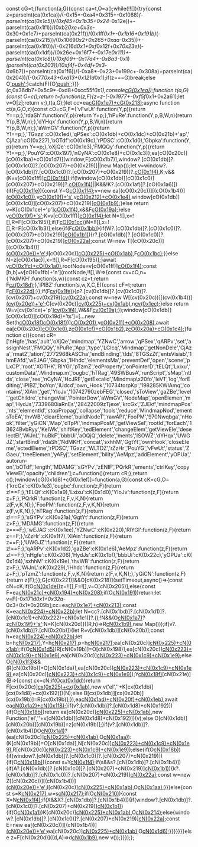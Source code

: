 const cG=t;(function(a,G){const ca=t,O=a();while(!![]){try{const z=parseInt(ca(0x1ca))/(-0x15*-0xa4+0x315+-0x1088)*(-parseInt(ca(0x1c5))/(0xf45+0x1b35+0x24*-0x12e))+-parseInt(ca(0x1f1))/(0xb2*0xe+0x3e*-0x30+0x1e7)+parseInt(ca(0x21f))/(0x1ff*0x1+-0x1b16+0x191b)*(-parseInt(ca(0x215))/(0x1069*0x2+0x265+0xaa*-0x35))+-parseInt(ca(0x1f0))/(-0x216d*0x1+0xf*0x12f+0x7*0x23e)*(-parseInt(ca(0x1df))/(0x26e+0x16f7+-0x17e*0x11))+-parseInt(ca(0x1c8))/(0xf09+-0x17a4+-0x8a3*-0x1)*(parseInt(ca(0x203))/(0xf4f+0x4df+0x3*-0x6b7))+parseInt(ca(0x1f6))/(-0xa8*-0x23+0x199c+-0x308a)+parseInt(ca(0x204))/(-0x77*0x43+0xd13+0x121d*0x1);if(z===G)break;else O['push'](O['shift']());}catch(F){O['push'](O['shift']());}}}(c,0x36db7+0x5c9*-0xd8+0xcc55f*0x1),console[cG(0x1ea)](cG(0x1a4)+cG(0x1fd)+cG(0x216)));function t(a,G){const O=c();return t=function(z,F){z=z-(-0x1977+-0xf5f*0x1+0x2a61);let v=O[z];return v;},t(a,G);}let cc=ea[cG(0x1e7)+cG(0x213)]();async function ct(a,G,O,z){const cO=cG,F={'vFwUt':function(Y,p){return Y==p;},'rdaSh':function(Y,p){return Y+p;},'hPuRe':function(Y,p,B,W,n){return Y(p,B,W,n);},'dYHqx':function(Y,p,B,W,n){return Y(p,B,W,n);},'aWmGV':function(Y,p){return Y!==p;},'TGxzz':cO(0x1ed),'qPSex':cO(0x1db)+cO(0x1dc)+cO(0x21b)+'ap','CjAza':cO(0x227),'bOTdf':cO(0x19c),'rPDSC':cO(0x1d0),'Gbpka':function(Y,p){return Y==p;},'oXjQe':cO(0x1e3),'FMQQy':function(Y,p){return Y!==p;},'PouYG':cO(0x197),'nCyNA':cO(0x1e8)+cO(0x1c3)};ea[cO(0x20c)][cO(0x1ba)+cO(0x1d7)](window,F[cO(0x1b7)],window?.[cO(0x1db)]?.[cO(0x1c0)]?.[cO(0x207)+cO(0x219)]||new Map());let v=window?.[cO(0x1db)]?.[cO(0x1c0)]?.[cO(0x207)+cO(0x219)]?.[cO(0x1f4)](O[cO(0x1db)][cO(0x1b4)][cO(0x1d3)]),K;v&&(K=v[cO(0x1ff)][cO(0x1f4)](O['id']));if(!window[cO(0x1db)][cO(0x1c0)][cO(0x207)+cO(0x219)]?.[cO(0x1f4)](O[cO(0x1db)][cO(0x1b4)][cO(0x1d3)])||K&&!K?.[cO(0x1af)]?.[cO(0x1a6)]){if(F[cO(0x1fe)](F[cO(0x1c2)],F[cO(0x1a5)])){const Y=G[cO(0x1f4)](O[cO(0x1db)][cO(0x1b4)][cO(0x1d3)]);v=new ea[(cO(0x20c))][(cO(0x1b4))][(cO(0x1c0))](a,O),v[cO(0x19f)+'s'](a,G),v[cO(0x212)+cO(0x1e4)](Y,null,0x588+0x262a+0x8bd*-0x5,null),window[cO(0x1db)][cO(0x1c0)][cO(0x207)+cO(0x219)][cO(0x1b9)](O[cO(0x1db)][cO(0x1b4)][cO(0x1d3)],v);}else return v=K[cO(0x1ce)+'p'][cO(0x1f4)](N['id']),x&&F[cO(0x19a)](R[cO(0x1ae)],0x8ae*-0x1+0xee9+-0x63b);}else v[cO(0x19f)+'s'](a,G);K=v[cO(0x1ff)][cO(0x1f4)](O['id']);let N=![],x=![],R=F[cO(0x195)];if(F[cO(0x1cc)](O[cO(0x1db)][cO(0x1b4)][cO(0x19b)],F[cO(0x195)]))N=!![],x=![],R=F[cO(0x1b3)];else{if(F[cO(0x1bb)](F[cO(0x199)],F[cO(0x199)])){if(W?.[cO(0x1db)]?.[cO(0x1c0)]?.[cO(0x207)+cO(0x219)][cO(0x1b1)](n[cO(0x1db)][cO(0x1b4)][cO(0x1d3)])){r?.[cO(0x1db)]?.[cO(0x1c0)]?.[cO(0x207)+cO(0x219)][cO(0x22a)](u[cO(0x1db)][cO(0x1b4)][cO(0x1d3)]);const W=new T[(cO(0x20c))][(cO(0x1b4))][(cO(0x20e))+'e'](m,k[cO(0x1db)][cO(0x1b4)][cO(0x1d3)],Z['id'],F[cO(0x18d)](j[cO(0x1db)][cO(0x1b4)][cO(0x1fa)],0x1fc*0x1+-0x378*0x9+0x1d3d));l[cO(0x20c)][cO(0x225)+cO(0x1ab)](),F[cO(0x1bc)](V,e,S,U,q);}}else N=z[cO(0x1ac)],x=!![],R=F[cO(0x195)];}await v[cO(0x1fc)+cO(0x1a0)](O,K,N,x,R),rootNode=v[cO(0x1ff)][cO(0x1f4)](v[cO(0x21d)]);const [h,b]=v[cO(0x1fb)+'n'](rootNode,!![],W=>{const cv=cO,n={'NdMKH':function(s,w){const cz=t;return F[cz(0x18d)](s,w);},'iPlBZ':function(s,w,X,C,E){const cF=t;return F[cF(0x22d)](s,w,X,C,E);}};if(F[cv(0x1fe)](F[cv(0x196)],F[cv(0x196)])){p?.[cv(0x1db)]?.[cv(0x1c0)]?.[cv(0x207)+cv(0x219)][cv(0x22a)](B[cv(0x1db)][cv(0x1b4)][cv(0x1d3)]);const w=new W[(cv(0x20c))][(cv(0x1b4))][(cv(0x20e))+'e'](n,s[cv(0x1db)][cv(0x1b4)][cv(0x1d3)],w['id'],n[cv(0x18e)](X[cv(0x1db)][cv(0x1b4)][cv(0x1fa)],-0x1*0xae7+0x14f3+-0xa0b));C[cv(0x20c)][cv(0x225)+cv(0x1ab)](),n[cv(0x1ec)](E,M,d,A,J);}else return W=v[cv(0x1ce)+'p'][cv(0x1f4)](W['id']),W&&F[cv(0x19a)](W[cv(0x1ae)],0x1*0x7af+-0x3b*0x20+0x4f*-0x1);});window[cO(0x1db)][cO(0x1c0)][cO(0x19d)+'ts']=[...new Set(h[cO(0x18f)](b)[cO(0x18f)]([rootNode]))][cO(0x201)](W=>G[cO(0x1f4)](W['id'])),v[cO(0x211)+cO(0x208)](),await ea[cO(0x20c)][cO(0x1e0)](F[cO(0x1e5)]),z[cO(0x1cf)+cO(0x1b2)](),z[cO(0x20a)+cO(0x1c4)]();}function c(){const cR=['nHgfe','has','ault','oXjQe','mindmap','YZNwC','arrow','qPSex','qARPv','set','assignNest','FMQQy','hPuRe','App','type','LCIcq','Mindmap','getNonDele','CjAza','rmat2','ation','2772968kASCha','endBinding','tIds','8TGSzZt','entsVisiab','1hmEAfd','wEJAG','Gbpka','IHhdc','elementsMa','preventDef','open','scene','pLxCP','root','XOTHK','RlYGI','pTzmZ','edProperty','onPointerD','tELQt','Lxixu','customData','.Mindmap.m','ougbc','hTRag','49SWBusA','runScript','sMap','ntIds','close','ree','nCyNA','HcJRF','getExcalid','Mindmap\x20fo','leV1','log','forEditing','iPlBZ','boYqn','iUdcd','own_Hook','10734torpKp','198285KWIAmq','contains','XlAin','get','YIoJv','10742790zebFEG','closed','sToView','gaZBe','level','getChildre','changeVisi','PointerDow','aWmGV','NodeMap','openElemen','map','HydJs','7339680iaRnEs','28422009zTjexe','krcGx','ZJEkf','mindmapPos','nts','elementId','stopPropag','collapse','tools','reduce','MindmapNod','ementsToEA','thvWB','clearEleme','buildNodeT','rawAPI','FooPM','970Nwqbga','nHook','filter','yGiCN','Map','dTpPi','indmapPosM','getViewSel','rootId','forEach','13624BvbRyy','KeIWk','shiftKey','tedElement','changeElem','getViewEle','deselectEl','WiJnL','huBkF','bbbUi','aOQjQ','delete','ments','ISOWZ','dYHqx','UWGJZ','startBindi','rdaSh','NdMKH','concat','sxhhM','GgtYt','ownHook','closeEleme','ectedEleme','rPDSC','TGxzz','WLTDZ','rZzHr','PouYG','vFwUt','status','ZGaeu','treeElemen','yAFyj','setElement','bility','AeMpz','addElement','yOPUa','autorun-on','bOTdf','length','MDAMG','sGYPv','zENIF','PQrkR','ements','ctrlKey','copyViewEl','opacity','children'];c=function(){return cR;};return c();}window[cG(0x1d8)+cG(0x1ef)]=function(a,G){const cK=cG,O={'krcGx':cK(0x1e3),'ougbc':function(z,F){return z!==F;},'tELQt':cK(0x1a9),'Lxixu':cK(0x1d0),'YIoJv':function(z,F){return z+F;},'PQrkR':function(z,F,v,K,N){return z(F,v,K,N);},'FooPM':function(z,F,v,K,N){return z(F,v,K,N);},'hTRag':function(z,F){return z!==F;},'sGYPv':cK(0x21a),'GgtYt':function(z,F){return z>F;},'MDAMG':function(z,F){return z===F;},'wEJAG':cK(0x1ee),'YZNwC':cK(0x220),'RlYGI':function(z,F){return z==F;},'rZzHr':cK(0x1f7),'XlAin':function(z,F){return z==F;},'UWGJZ':function(z,F){return z!==F;},'qARPv':cK(0x1d2),'gaZBe':cK(0x1e6),'AeMpz':function(z,F){return z!==F;},'nHgfe':cK(0x206),'HydJs':cK(0x1bf),'bbbUi':cK(0x22c),'yOPUa':cK(0x1d4),'sxhhM':cK(0x19e),'thvWB':function(z,F){return z>F;},'WiJnL':cK(0x229),'IHhdc':function(z,F){return z+F;},'pTzmZ':function(z,F,v,K,N){return z(F,v,K,N);},'yGiCN':function(z,F){return z(F);}};G[cK(0x221)]&&O[cK(0x218)](setTimeout,async()=>{const cN=cK;if(O[cN(0x1de)](O[cN(0x1a8)],O[cN(0x1a8)]))z=!![],F=![],v=O[cN(0x205)];else{const F=ea[cN(0x21c)+cN(0x194)+cN(0x208)]();if(O[cN(0x191)](!F[cN(0x1a6)],-0x1*0x1d1b+0xa3d+-0x7*-0x2b2))return;let v=F[-0x171d*0x1+0x32a*-0x3+0x1*0x209b];cc=ea[cN(0x1e7)+cN(0x213)]();const K=ea[cN(0x224)+cN(0x22b)]();let N=cc?.[cN(0x1bd)]?.[cN(0x1d1)]?.[cN(0x1c1)+cN(0x222)+cN(0x1e1)]?.();!N&&(O[cN(0x1a7)](O[cN(0x1cb)],O[cN(0x1b5)])?z[cN(0x19f)+'s'](F,v):N=K[cN(0x20d)]((R,h)=>R[cN(0x1b9)](h['id'],h),new Map()));if(v?.[cN(0x1db)]?.[cN(0x20b)]){let R=v[cN(0x1db)][cN(0x20b)];const h=ea[cN(0x224)+cN(0x22b)]();let b=h[cN(0x217)](B=>R['el'][cN(0x1f2)](B['id'])),Y=h[cN(0x217)](B=>R[cN(0x200)+cN(0x1c7)][cN(0x1f2)](B['id'])),p=h[cN(0x217)](B=>R[cN(0x193)+cN(0x1e2)][cN(0x1f2)](B['id']));ea[cN(0x20c)][cN(0x225)+cN(0x1ab)]();if(O[cN(0x1d5)](R[cN(0x19b)],O[cN(0x1da)]))R[cN(0x19b)]=O[cN(0x198)],ea[cN(0x20c)][cN(0x223)+cN(0x1c9)+cN(0x1e9)](b[cN(0x18f)](Y),![]),ea[cN(0x20c)][cN(0x223)+cN(0x1c9)+cN(0x1e9)](p,!![]);else O[cN(0x1f3)](R[cN(0x19b)],O[cN(0x198)])&&(R[cN(0x19b)]=O[cN(0x1da)],ea[cN(0x20c)][cN(0x223)+cN(0x1c9)+cN(0x1e9)](p,![]),ea[cN(0x20c)][cN(0x223)+cN(0x1c9)+cN(0x1e9)](b[cN(0x18f)](Y),!![]));Y[cN(0x18f)](p)[cN(0x21e)](B=>{const cx=cN;if(O[cx(0x1dd)](O[cx(0x1d9)],O[cx(0x1d9)]))return F[cx(0x20c)][cx(0x225)+cx(0x1ab)](),new v('el',''+K[cx(0x1db)][cx(0x1d8)+cx(0x192)])(N);else B[cx(0x1db)][cx(0x20b)][cx(0x19b)]=R[cx(0x19b)];}),ea[cN(0x1ad)+cN(0x20f)+cN(0x1eb)](Y[cN(0x18f)](p)[cN(0x18f)](b)),await ea[cN(0x1a2)+cN(0x1f8)](![],![],![]);}if(v?.[cN(0x1db)]?.[cN(0x1d8)+cN(0x192)]){if(O[cN(0x18b)](O[cN(0x1b8)],O[cN(0x1f9)]))return ea[cN(0x20c)][cN(0x225)+cN(0x1ab)](),new Function('el',''+v[cN(0x1db)][cN(0x1d8)+cN(0x192)])(v);else O[cN(0x1db)][cN(0x20b)][cN(0x19b)]=z[cN(0x19b)];}if(v?.[cN(0x1db)]?.[cN(0x1b4)])O[cN(0x1a1)](O[cN(0x1b0)],O[cN(0x202)])?(ea[cN(0x20c)][cN(0x225)+cN(0x1ab)](),O[cN(0x1aa)](ct,K,N,v,G)):(K[cN(0x19b)]=O[cN(0x1da)],N[cN(0x20c)][cN(0x223)+cN(0x1c9)+cN(0x1e9)](x,![]),R[cN(0x20c)][cN(0x223)+cN(0x1c9)+cN(0x1e9)](h[cN(0x18f)](b),!![]));else{if(O[cN(0x18b)](O[cN(0x228)],O[cN(0x1a3)])){if(window?.[cN(0x1db)]?.[cN(0x1c0)]?.[cN(0x207)+cN(0x219)]){if(O[cN(0x18b)](O[cN(0x190)],O[cN(0x190)])){const s=Y[cN(0x1f4)](p[0x10bb*0x1+0x5*-0x2f2+-0x3*0xab]?.[cN(0x18c)+'ng']?.[cN(0x209)]);if(s&&s?.[cN(0x1db)]?.[cN(0x1b4)]){if(A?.[cN(0x1db)]?.[cN(0x1c0)]?.[cN(0x207)+cN(0x219)][cN(0x1b1)](s[cN(0x1db)][cN(0x1b4)][cN(0x1d3)])){k?.[cN(0x1db)]?.[cN(0x1c0)]?.[cN(0x207)+cN(0x219)][cN(0x22a)](s[cN(0x1db)][cN(0x1b4)][cN(0x1d3)]);const w=new Z[(cN(0x20c))][(cN(0x1b4))][(cN(0x20e))+'e'](j,s[cN(0x1db)][cN(0x1b4)][cN(0x1d3)],s['id'],O[cN(0x1f5)](s[cN(0x1db)][cN(0x1b4)][cN(0x1fa)],0x1*0x3ea+0xb15*-0x3+0x1*0x1d56));l[cN(0x20c)][cN(0x225)+cN(0x1ab)](),O[cN(0x1aa)](V,e,S,U,q);}}}else{const s=K[cN(0x217)](X=>X[cN(0x1be)]==cN(0x1b6)),w=s[cN(0x217)](X=>X?.[cN(0x1c6)]?.[cN(0x209)]==v['id']);if(O[cN(0x210)](w?.[cN(0x1a6)],-0x1afe*-0x1+0x1175+-0x2c73)){const X=N[cN(0x1f4)](w[-0x64d+0x29d*0x6+-0x157*0x7]?.[cN(0x18c)+'ng']?.[cN(0x209)]);if(X&&X?.[cN(0x1db)]?.[cN(0x1b4)]){if(window?.[cN(0x1db)]?.[cN(0x1c0)]?.[cN(0x207)+cN(0x219)][cN(0x1b1)](X[cN(0x1db)][cN(0x1b4)][cN(0x1d3)])){if(O[cN(0x1a1)](O[cN(0x226)],O[cN(0x226)]))K[cN(0x20c)][cN(0x225)+cN(0x1ab)](),O[cN(0x214)](N,x,R,h,b);else{window?.[cN(0x1db)]?.[cN(0x1c0)]?.[cN(0x207)+cN(0x219)][cN(0x22a)](X[cN(0x1db)][cN(0x1b4)][cN(0x1d3)]);const E=new ea[(cN(0x20c))][(cN(0x1b4))][(cN(0x20e))+'e'](v,X[cN(0x1db)][cN(0x1b4)][cN(0x1d3)],X['id'],O[cN(0x1cd)](X[cN(0x1db)][cN(0x1b4)][cN(0x1fa)],0x71*-0x12+-0x1173+0x2*0xcb3));ea[cN(0x20c)][cN(0x225)+cN(0x1ab)](),O[cN(0x1d6)](ct,K,N,v,G);}}}}}}}else z=F[cN(0x20d)]((d,A)=>d[cN(0x1b9)](A['id'],A),new v());}}});};